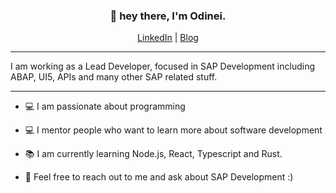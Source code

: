 <h3 align="center">👋 hey there, I'm Odinei.</h3>

<p align="center">
  <a href="https://www.linkedin.com/in/odinei/">LinkedIn</a>
  |
  <a href="https://www.odinei.com.br">Blog</a>
</p>

---

I am working as a Lead Developer, focused in SAP Development including ABAP, UI5, APIs and many other SAP related stuff.

--- 

- :computer: I am passionate about programming
  
- :computer: I mentor people who want to learn more about software development

- :books: I am currently learning Node.js, React, Typescript and Rust.

- 💬 Feel free to reach out to me and ask about SAP Development :)
